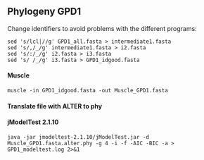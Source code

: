 ## Phylogeny GPD1

Change identifiers to avoid problems with the different programs:

```
sed 's/lcl|//g' GPD1_all.fasta > intermediate1.fasta
sed 's/,/_/g' intermediate1.fasta > i2.fasta
sed 's/:/_/g' i2.fasta > i3.fasta
sed 's/ /_/g' i3.fasta > GPD1_idgood.fasta
```

#### Muscle

```
muscle -in GPD1_idgood.fasta -out Muscle_GPD1.fasta
```

#### Translate file with ALTER to phy

#### jModelTest 2.1.10

```
java -jar jmodeltest-2.1.10/jModelTest.jar -d Muscle_GPD1.fasta.alter.phy -g 4 -i -f -AIC -BIC -a > GPD1_modeltest.log 2>&1
```
